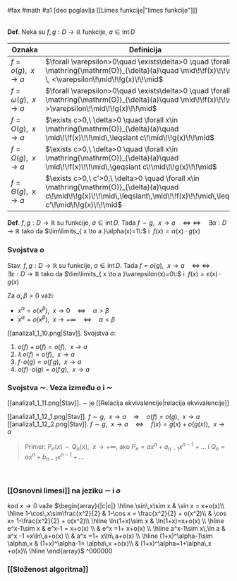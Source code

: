 #fax #math #a1 [deo poglavlja [[Limes funkcije|"limes funkcije"]]]  
$\:$

**Def**. Neka su $f,\,g:D\to\mathbb{R}$ funkcije, $a\in \mathrm{int}\, D$ 

| Oznaka                   | Definicija                                                                                                                                                                             |
| ------------------------ | -------------------------------------------------------------------------------------------------------------------------------------------------------------------------------------- |
| $f=o(g),\ \ x\to a$      | $\forall \varepsilon>0\quad \exists\delta>0 \quad \forall x\in \mathring{\mathrm{O}}_{\delta}(a)\quad \mid\!\!f(x)\!\!\mid \, <\varepsilon\!\mid\!\!g(x)\!\!\mid$                      |
| $f=\omega(g),\ \ x\to a$ | $\forall \varepsilon>0\quad \exists\delta>0 \quad \forall x\in \mathring{\mathrm{O}}_{\delta}(a)\quad \mid\!\!f(x)\!\!\mid\, >\varepsilon\!\mid\!\!g(x)\!\!\mid$                       |
| $f=O(g),\ \ x\to a$      | $\exists c>0,\ \delta>0 \quad \forall x\in \mathring{\mathrm{O}}_{\delta}(a)\quad \mid\!\!f(x)\!\!\mid\,\leqslant c\!\mid\!\!g(x)\!\!\mid$                                             |
| $f=\Omega(g),\ \ x\to a$ | $\exists c>0,\ \delta>0 \quad \forall x\in \mathring{\mathrm{O}}_{\delta}(a)\quad \mid\!\!f(x)\!\!\mid\,\geqslant c\!\mid\!\!g(x)\!\!\mid$                                             |
| $f=\Theta(g),\ \ x\to a$ | $\exists c>0,\ c'>0,\ \delta>0 \quad \forall x\in \mathring{\mathrm{O}}_{\delta}(a)\quad c\!\mid\!\!g(x)\!\!\mid\,\leqslant\,\mid\!\!f(x)\!\!\mid\,\leqslant c'\!\mid\!\!g(x)\!\!\mid$ |

**Def**. $f,\,g:D\to\mathbb{R}$ su funkcije, $a\in \mathrm{int}\, D$. Tada $f\sim g,\ \ x\to a\quad\Leftrightarrow$
$\Leftrightarrow\quad\exists\alpha:D\to \mathbb{R}$ tako da $\lim\limits_{ x \to a }\alpha(x)=1\:$ i $\ f(x)=\alpha(x)\cdot g(x)$

### Svojstva $o$
Stav. $f,\,g:D\to\mathbb{R}$ su funkcije, $a\in \mathrm{int}\, D$. Tada $f=o(g),\ \ x\to a\quad\Leftrightarrow$
$\Leftrightarrow\quad\exists\varepsilon:D\to \mathbb{R}$ tako da $\lim\limits_{ x \to a }\varepsilon(x)=0\:$ i $\ f(x)=\varepsilon(x)\cdot g(x)$

Za $\alpha,\,\beta>0$ važi:
- $x^{\alpha} = o(x^{\beta}),\ \ x\to 0\quad \Leftrightarrow\quad \alpha>\beta$
- $x^{\alpha} = o(x^{\beta}),\ \ x\to +\infty\quad \Leftrightarrow\quad \alpha<\beta$

[[analiza1_1_10.png|Stav]]. Svojstva $o$:
1. $o(f)+o(f)=o(f),\ \ x\to a$
2. $\lambda\, o(f)=o(f),\ \ x\to a$
3. $f\!\cdot\! o(g)=o(f\,g),\ \ x\to a$
4. $o(f)\!\cdot\! o(g)=o(f\,g),\ \ x\to a$

### Svojstva $\sim$. Veza između $o$ i $\sim$
[[analiza1_1_11.png|Stav]]. $\sim$ je [[Relacija ekvivalencije|relacija ekvivalencije]]

[[analiza1_1_12_1.png|Stav]]. $f\sim g,\ \ x\to a\quad\Rightarrow\quad o(f)=o(g),\ \ x\to a$
[[analiza1_1_12_2.png|Stav]]. $f\sim g,\ \ x\to a\quad\Leftrightarrow\quad f(x)=g(x)+o(g(x)),\ \ x\to a$

>Primer:
>$P_{n}(x)\sim Q_{n}(x),\ \ x\to+\infty$, 
>ako $P_{n}=ax^{n}+a_{n-1}x^{n-1}+\dots$ i $Q_{n}=ax^{n}+b_{n-1}x^{n-1}+\dots$

$\:$
### [[Osnovni limesi]] na jeziku $\sim$ i $o$
kod $x\to 0$ važe
$\begin{array}{|c|c|} 
	\hline
	\sin\,x\sim x & \sin x = x+o(x)\\ 
	\hline
	1-\cos\,x\sim\frac{x^2}{2} & 1-\cos x = \frac{x^2}{2} + o(x^2)\\
	& \cos x= 1-\frac{x^2}{2} + o(x^2)\\
	\hline
	\ln(1+x)\sim x & \ln(1+x)=x+o(x) \\
	\hline
	e^x-1\sim x & e^x-1 = x+o(x) \\
	& e^x =1+ x+o(x) \\
	\hline
	a^x-1\sim x\,\ln a & a^x -1 =x\ln\,a+o(x) \\
	& a^x =1+ x\ln\,a+o(x) \\
	\hline
	(1+x)^\alpha-1\sim \alpha\,x & (1+x)^\alpha-1= \alpha\,x +o(x)\\
	& (1+x)^\alpha=1+\alpha\,x +o(x)\\
	\hline
\end{array}$ ^000000

### [[Složenost algoritma]]